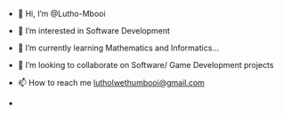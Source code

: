 - 👋 Hi, I’m @Lutho-Mbooi
- 👀 I’m interested in Software Development
- 🌱 I’m currently learning Mathematics and Informatics...
- 💞️ I’m looking to collaborate on Software/ Game Development projects
- 📫 How to reach me lutholwethumbooi@gmail.com

- 

<!---
Lutho-Mbooi/Lutho-Mbooi is a ✨ special ✨ repository because its `README.md` (this file) appears on your GitHub profile.
You can click the Preview link to take a look at your changes.
--->
